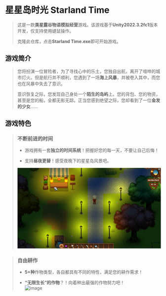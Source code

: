 # 星星岛时光  Starland Time
>这是一款**类星露谷物语模拟经营**游戏。该游戏基于**Unity2022.3.2fc1**版本开发，仅支持使用键鼠操作。 
> 
>克隆此仓库，点击**Starland Time.exe**即可开始游戏。  

## 游戏简介
>您将扮演一位冒险者，为了寻找心中的乐土，您独自出航，离开了喧哗的城市灯火。但是航行并不顺利，您遇到了一场**海上风暴**，并被卷入其中，而您也在风暴中失去了意识。  
>  
>意识恢复之际，您发现自己身处一个**陌生的岛屿**上。您的背包、您的物资，甚至是您的船，全都无影无踪。正当您感到绝望之际，您却看到了一位**金发的少女**……  

## 游戏特色
>### 不断前进的时间
>- 游戏拥有一套**独立的时间系统**！把握好您的每一天，不要让自己后悔！  
>
>- 支持**昼夜更替**！感受夜晚下的星星岛风景吧。  
>
>![image](https://github.com/fengxic/Starland-Time/blob/main/img/Night.png)  

>### 自由耕作
>- **5+种**作物类型，各自都具有不同的特性，满足您的耕作需求！  
>
>- **“无限生长”的作物**？！向着种出最强的作物努力吧！  
>![image]()